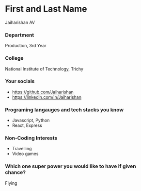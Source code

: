 # First and Last Name
Jaiharishan AV

### Department
Production, 3rd Year

### College
National Institute of Technology, Trichy

### Your socials
- https://github.com/Jaiharishan
- https://linkedin.com/in/Jaiharishan

### Programing langauges and tech stacks you know
- Javascript, Python
- React, Express

### Non-Coding Interests
- Travelling
- Video games

### Which one super power you would like to have if given chance?
Flying
